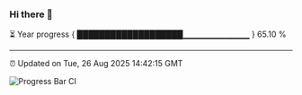 ### Hi there 👋

⏳ Year progress { ███████████████████▁▁▁▁▁▁▁▁▁▁▁ } 65.10 %

---

⏰ Updated on Tue, 26 Aug 2025 14:42:15 GMT

![Progress Bar CI](https://github.com/IshwaranRudhara/GIT-ACTION/workflows/Progress%20Bar%20CI/badge.svg)
